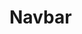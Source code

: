 # Navbar
<!DOCTYPE html>
<html lang="en">

<head>
    <meta charset="UTF-8">
    <meta name="viewport" content="width=device-width, initial-scale=1.0">
    <title>flexbox</title>
    <style>
        .logo img{
            width: 164px;
            cursor:pointer;
        }
        nav {
            display: flex;
            justify-content: space-around;
            align-items: center;
            font-family: "Segoe UI";
        }
        nav1 {
            display: flex;
            flex-direction: column;
            justify-content: space-around;
            align-items: center;
            font-family: "Segoe UI";
            gap:20px}
        nav2 {
            display: flex;
            align-items:center;
            justify-content:center ;
            font-family: "Segoe UI";
            }
        .small{
            font-size:15px;
        }
        span{
            display: flex;
            justify-content: center;
            align-items: center;
            font-size: 25px;
        }

        .right ul {
            display: flex;
            align-items: center;
            gap: 34px;
            list-style: none;
            cursor: pointer;
        }
        .right ul li span{
            padding: 0 5px;
        }
        .container{
            background-color:rgb(255, 255, 255);
            display: grid;
            grid-template-columns: 200px 200px 200px;
            grid-template-rows:50vh 50vh;
            justify-content: center;
            gap: 34px;
            margin: 20px;
        }
        .item{
            display:flex;
            flex-direction: column;
            gap:34px;
            background-color:rgba(185, 158, 158, 0.049);
            margin:2px;
            font-size: 30px;
            font-style: italic;
            display:flex;
            justify-content: center;
            align-items: center;
        }
        button{
            cursor:pointer;
            color:White;
            background-color: rgba(47, 131, 234, 0.788);
            border: none;
            border-radius: 7px;
            font-weight: bolder;
            font-size: 25px;
        }
    </style>
</head>
<body>
        <nav>
            <div class="logo">
                <img src="https://www.ultraedit.com/wp-content/uploads/2023/01/Dark-logo.png" alt="">
            </div>
            <div class="right">
                <ul>
                    <li><span>Products </span>
                        </li>
                    <li><span>Pricing </span>
                        </li>
                    <li><span>Resources </span>
                        </li>
                    <li><span>About Us </span>
                        </li>
                    <li>
                        <img src="https://www.ultraedit.com/wp-content/themes/Divi_Child/img/Lang.png" alt=""></div>

                    </li>
                </ul>
            </div>
        </nav>
        <nav1>
        <div class="right">
            <ul>
                <li><span>Download UltraEdit for Windows  Reviews</span></li>
            <li><img src=https://www.ultraedit.com/wp-content/uploads/2022/10/Reviews.png" alt=""></li></ul></div>
            
        <span>Download and try UltraEdit before you buy it!</span>
            <span>This download includes the full Windows version of the text editor.</span>
        </div>
        <div><button>Download MAC OR LINUX VERSION</button></div></nav1>
        <nav2><div><img src="https://www.ultraedit.com/wp-content/uploads/2023/01/UE-Logo-1.webp" alt=""></div>
        <div><span>Download UltraEdit</span></div>
        <div><span class="small"> v2023.2(released 2023/12/15) | Hotfix</span></div></nav2>
        <body>
           <div class="container">
            <div class="item">English <button>Download</button></div>
            <div class="item">Italino<button>Download</button></div>
            <div class="item">Espanol<button>Download</button></div>
            <div class="item">French<button>Download</button></div>
            <div class="item">Korean<button>Download</button></div>
            <div class="item">Hindi<button>Download</button></div>
           </div>
        
</body>

</html>
